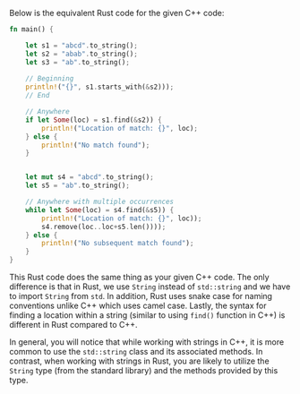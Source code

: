 Below is the equivalent Rust code for the given C++ code:

```rust
fn main() {

    let s1 = "abcd".to_string();
    let s2 = "abab".to_string();
    let s3 = "ab".to_string();
    
    // Beginning
    println!("{}", s1.starts_with(&s2)));
    // End

    // Anywhere
    if let Some(loc) = s1.find(&s2)) {
        println!("Location of match: {}", loc);
    } else {
        println!("No match found");
    }


    let mut s4 = "abcd".to_string();
    let s5 = "ab".to_string();

    // Anywhere with multiple occurrences
    while let Some(loc) = s4.find(&s5)) {
        println!("Location of match: {}", loc));
        s4.remove(loc..loc+s5.len())));
    } else {
        println!("No subsequent match found");
    }
}
```
This Rust code does the same thing as your given C++ code. The only difference is that in Rust, we use `String` instead of `std::string` and we have to import `String` from `std`. In addition, Rust uses snake case for naming conventions unlike C++ which uses camel case. Lastly, the syntax for finding a location within a string (similar to using `find()` function in C++) is different in Rust compared to C++.

In general, you will notice that while working with strings in C++, it is more common to use the `std::string` class and its associated methods. In contrast, when working with strings in Rust, you are likely to utilize the `String` type (from the standard library) and the methods provided by this type.
